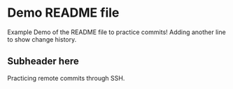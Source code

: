 # Demo README file

Example Demo of the README file to practice commits!
Adding another line to show change history.


## Subheader here

Practicing remote commits through SSH.
